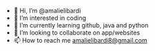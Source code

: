 - 👋 Hi, I’m @amalielibardi
- 👀 I’m interested in coding
- 🌱 I’m currently learning github, java and python
- 💞️ I’m looking to collaborate on app/websites
- 📫 How to reach me amalielibardi8@gmail.com

<!---
amalielibardi/amalielibardi is a ✨ special ✨ repository because its `README.md` (this file) appears on your GitHub profile.
You can click the Preview link to take a look at your changes.
--->
